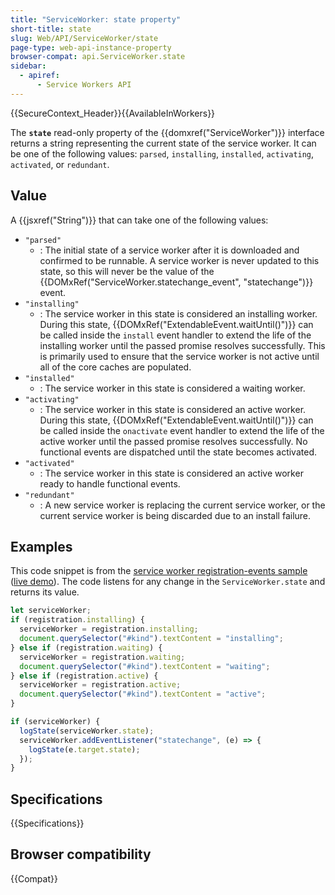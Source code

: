 ```yaml
---
title: "ServiceWorker: state property"
short-title: state
slug: Web/API/ServiceWorker/state
page-type: web-api-instance-property
browser-compat: api.ServiceWorker.state
sidebar:
  - apiref:
      - Service Workers API
---
```


{{SecureContext_Header}}{{AvailableInWorkers}}

The **`state`** read-only property of the
{{domxref("ServiceWorker")}} interface returns a string representing the current state
of the service worker. It can be one of the following values: `parsed`, `installing`,
`installed`, `activating`, `activated`, or
`redundant`.

## Value

A {{jsxref("String")}} that can take one of the following values:

- `"parsed"`
  - : The initial state of a service worker after it is downloaded and confirmed to be runnable.
    A service worker is never updated to this state, so this will never be the value of the {{DOMxRef("ServiceWorker.statechange_event", "statechange")}} event.
- `"installing"`
  - : The service worker in this state is considered an installing worker. During this state, {{DOMxRef("ExtendableEvent.waitUntil()")}} can be called inside the `install` event handler to extend the life of the installing worker until the passed promise resolves successfully. This is primarily used to ensure that the service worker is not active until all of the core caches are populated.
- `"installed"`
  - : The service worker in this state is considered a waiting worker.
- `"activating"`
  - : The service worker in this state is considered an active worker. During this state, {{DOMxRef("ExtendableEvent.waitUntil()")}} can be called inside the `onactivate` event handler to extend the life of the active worker until the passed promise resolves successfully. No functional events are dispatched until the state becomes activated.
- `"activated"`
  - : The service worker in this state is considered an active worker ready to handle functional events.
- `"redundant"`
  - : A new service worker is replacing the current service worker, or the current service worker is being discarded due to an install failure.

## Examples

This code snippet is from the [service worker registration-events sample](https://github.com/GoogleChrome/samples/blob/gh-pages/service-worker/registration-events/index.html) ([live demo](https://googlechrome.github.io/samples/service-worker/registration-events/)). The code listens for any change in the `ServiceWorker.state`
and returns its value.

```js
let serviceWorker;
if (registration.installing) {
  serviceWorker = registration.installing;
  document.querySelector("#kind").textContent = "installing";
} else if (registration.waiting) {
  serviceWorker = registration.waiting;
  document.querySelector("#kind").textContent = "waiting";
} else if (registration.active) {
  serviceWorker = registration.active;
  document.querySelector("#kind").textContent = "active";
}

if (serviceWorker) {
  logState(serviceWorker.state);
  serviceWorker.addEventListener("statechange", (e) => {
    logState(e.target.state);
  });
}
```

## Specifications

{{Specifications}}

## Browser compatibility

{{Compat}}
